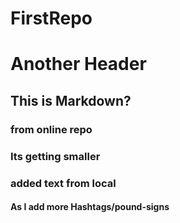 # FirstRepo
# Another Header
## This is Markdown?
### from online repo
### Its getting smaller 
### added text from local 
#### As I add more Hashtags/pound-signs


